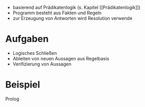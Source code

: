 - basierend auf Prädikatenlogik (s. Kapitel [[Prädikatenlogik]])
- Programm besteht aus Fakten und Regeln 
- zur Erzeugung von Antworten wird Resolution verwende

# Aufgaben
- Logisches Schließen 
- Ableiten von neuen Aussagen aus Regelbasis 
- Verifizierung von Aussagen

# Beispiel
Prolog